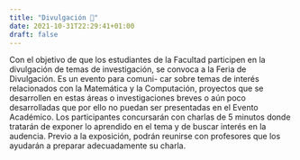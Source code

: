 ```yaml
---
title: "Divulgación 📢"
date: 2021-10-31T22:29:41+01:00
draft: false
---
```


Con el objetivo de que los estudiantes de la Facultad participen en la divulgación de
temas de investigación, se convoca a la Feria de Divulgación. Es un evento para comuni-
car sobre temas de interés relacionados con la Matemática y la Computación, proyectos
que se desarrollen en estas áreas o investigaciones breves o aún poco desarrolladas que
por ello no puedan ser presentadas en el Evento Académico.
Los participantes concursarán con charlas de 5 minutos donde tratarán de exponer lo
aprendido en el tema y de buscar interés en la audencia. Previo a la exposición, podrán reunirse con profesores que los ayudarán a preparar adecuadamente su charla.